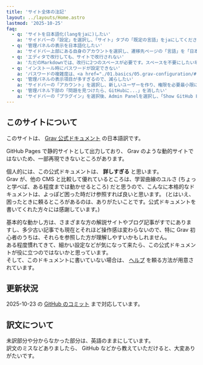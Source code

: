 ```yaml
---
title: 'サイト全体の注記'
layout: ../layouts/Home.astro
lastmod: '2025-10-25'
faq:
  - q: 'サイトを日本語化(langをjaに)したい'
    a: 'サイドバーの「設定」を選択し、「サイト」タブの「既定の言語」をjaにしてください。'
  - q: '管理パネルの表示を日本語化したい'
    a: 'サイドバー上部にある自身のアカウントを選択し、遷移先ページの「言語」を「日本語」にしてください。（ただし2025年8月時点で、管理パネルの日本語翻訳の進捗率は57%程度でした）'
  - q: 'エディタで改行しても、サイトで改行されない'
    a: 'ただのMarkdownでは、改行に2つのスペースが必要です。スペースを不要にしたい場合は、 <a href="./05.admin-panel/02.dashboard/01.configuration-system/#markdown">Markdown extraを有効に</a>してください'
  - q: 'インストール時にパスワードが設定できない'
    a: 'パスワードの複雑度は、<a href="./01.basics/05.grav-configuration/#basic-options">system.pwd_regexで決まっており</a>、初期設定では数字、英大文字、英小文字を含む8文字以上が必要です。'
  - q: '管理パネルの表示項目が多すぎるので、減らしたい'
    a: 'サイドバーの「アカウント」を選択し、新しいユーザーを作り、権限を必要最小限に変更してください。新規アカウントの作成は、画面右上の「追加」からできます。'
  - q: '管理パネル下部の「問題を見つけたら、GitHubに...」を消したい'
    a: 'サイドバーの「プラグイン」を選択後、Admin Panelを選択し、「Show GitHub Link」を無効にしてください。'
---
```


## このサイトについて

このサイトは、 [Grav 公式ドキュメント](https://learn.getgrav.org/) の日本語訳です。

GitHub Pages で静的サイトとして出力しており、 Grav のような動的サイトではないため、一部再現できないところがあります。

個人的には、この公式ドキュメントは、 **詳しすぎる** と思います。  
Grav が、他の CMS と比較して優れているところは、学習曲線のユルさ (ちょっと学べば、ある程度までは動かせるところ) だと思うので、こんなに本格的なドキュメントは、よっぽど困った時だけ参照すれば良いと思います。 (とはいえ、困ったときに頼るところがあるのは、ありがたいことです。公式ドキュメントを書いてくれた方々には感謝しています。)

基本的な動かし方は、さまざまな方の解説サイトやブログ記事がすでにありますし、多少古い記事でも現在とそれほど操作感は変わらないので、特に Grav 初心者のうちは、それらを参照した方が理解しやすいかもしれません。  
ある程度慣れてきて、細かい設定などが気になって来たら、この公式ドキュメントが役に立つのではないかと思っています。  
そして、このドキュメントに書いていない場合は、 [ヘルプ](./01.basics/07.getting-help/) を頼る方法が用意されています。

## 更新状況

2025-10-23 の [GitHub のコミット](https://github.com/getgrav/grav-learn/commits/develop/) まで対応しています。

## 訳文について

未訳部分や分からなかった部分は、英語のままにしています。  
訳文のミスなどありましたら、 GitHub などから教えていただけると、大変ありがたいです。

